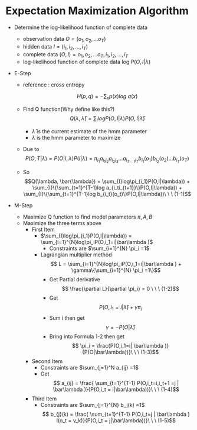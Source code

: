 # Expectation Maximization Algorithm
- Determine the log-likelihood function of complete data
	- observation data $O=(o_1,o_2,...o_T)$
	- hidden data $I=(i_1,i_2,...,i_T)$
	- complete data $(O,I)={o_1,o_2,...o_T,i_1,i_2,...,i_T}$
	- log-likelihood function of complete data log $P(O,I|\lambda)$

- E-Step

	- reference : cross entropy

		$$H(p,q) = - \sum_{x} p(x) log\ q(x)$$ 

	- Find Q function(Why define like this?) 
		$$Q(\lambda, \bar{\lambda}) = \sum_I logP(O,I|\lambda)P(O,I|\bar\lambda)$$

		- $\bar{\lambda}$ is the current estimate of the hmm parameter
		- $\lambda$ is the hmm parameter to maximize

	- Due to 
		$$ P( O, T | \lambda) = P( O | I, \lambda) P( I | \lambda) = 
		​    \pi_{i_1} a_{i_1i_2}a_{i_2i_3}...a_{i_{T-1} i_T}
		​    b_{i_1}(o_1)b_{i_2}(o_2)...b_{i_T}(o_T)
		$$

	- So
		$$Q(\lambda, \bar{\lambda}) = \sum_{I}log\pi_{i_1}P(O,I|\lambda)) + \sum_{I}\{\sum_{t=1}^{T-1}log a_{i_ti_{t+1}}\}P(O,I|\lambda)) + \sum_{I}\{\sum_{t=1}^{T-1}log b_{i_t}(o_t)\}P(O,I|\lambda))\ \ \ (1-1)$$

- M-Step

	- Maximize Q function to find model parameters $\pi, A, B$
	- Maximize the three terms above
		- First Item 
			- $\sum_{I}log\pi_{i_1}P(O,I|\lambda)) = \sum_{i=1}^{N}log\pi_iP(O,i_1=i|\bar\lambda )$
				- Constraints are $\sum_{i=1}^{N} \pi_i =1$
			- Lagrangian multiplier method
				$$ L =  \sum_{i=1}^{N}log\pi_iP(O,i_1=i|\bar\lambda ) + \gamma\{\sum_{i=1}^{N} \pi_i =1\}$$
				- Get Partial derivative
					$$ \frac{\partial L}{\partial \pi_i} = 0 \ \ \ (1-2)$$
				- Get 
					$$ P(O,i_1=i|\bar\lambda ) + \gamma\pi_i $$
				- Sum i then get
					$$ \gamma = - P(O|\bar\lambda) $$
				- Bring into Formula 1-2 then get
					$$ \pi_i = \frac{P(O,i_1=i| \bar\lambda )}{P(O|\bar\lambda))}\ \ \ (1-3)$$
		- Second Item
			- Constraints are $\sum_{j=1}^N a_{ij} =1$
			- Get 
				$$ a_{ij} = \frac{ \sum_{t=1}^{T-1} P(O,i_t=i,i_t+1 =j | \bar\lambda )}{P(O,i_t = i|\bar\lambda))}\ \ \ (1-4)$$
		- Third Item
			- Constraints are $\sum_{j=1}^{N} b_j(k) =1$
				$$ b_{j}(k) = \frac{ \sum_{t=1}^{T-1} P(O,i_t=j | \bar\lambda ) I(o_t = v_k)}{P(O,i_t = j|\bar\lambda))}\ \ \ (1-5)$$ 